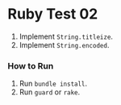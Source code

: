 # Ruby Test 02

1. Implement `String.titleize`.
1. Implement `String.encoded`.

### How to Run

1. Run `bundle install`.
2. Run `guard` or `rake`.
